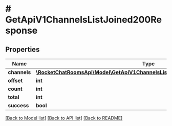 # # GetApiV1ChannelsListJoined200Response

## Properties

Name | Type | Description | Notes
------------ | ------------- | ------------- | -------------
**channels** | [**\RocketChatRoomsApi\Model\GetApiV1ChannelsListJoined200ResponseChannelsInner[]**](GetApiV1ChannelsListJoined200ResponseChannelsInner.md) |  | [optional]
**offset** | **int** |  | [optional]
**count** | **int** |  | [optional]
**total** | **int** |  | [optional]
**success** | **bool** |  | [optional]

[[Back to Model list]](../../README.md#models) [[Back to API list]](../../README.md#endpoints) [[Back to README]](../../README.md)

